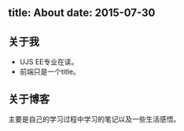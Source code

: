 title: About
date: 2015-07-30
---
## 关于我
* UJS EE专业在读。
* 前端只是一个title。

## 关于博客
主要是自己的学习过程中学习的笔记以及一些生活感悟。  
